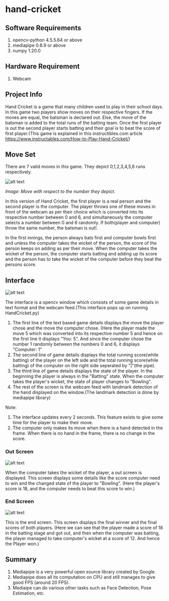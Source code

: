 # hand-cricket

## **Software Requirements**
1) opencv-python 4.5.5.64 or above
2) mediapipe 0.8.9 or above
3) numpy 1.20.0

## **Hardware Requirement**
1) Webcam

## **Project Info**

Hand Cricket is a game that many children used to play in their school days. In this game two players show moves on their respective fingers. If the moves are equal, the batsman is declared out. Else, the move of the batsman is added to the total runs of the batting team. Once the first player is out the second player starts batting and their goal is to beat the score of first player.(This game is explained in this instructibles.com article https://www.instructables.com/How-to-Play-Hand-Cricket/)

## **Move Set**
There are 7 valid moves in this game. They depict 0,1,2,3,4,5,6 runs respectively.

![alt text](https://github.com/wasdac9/hand-cricket/blob/main/move_set.png?raw=true)

*Image: Move with respect to the number they depict.*

In this version of Hand Cricket, the first player is a real person and the second player is the computer. The player throws one of these moves in front of the webcam as per their choice which is converted into its respective number between 0 and 6, and simultaneously the computer selects a number between 0 and 6 randomly. If both(player and computer) throw the same number, the batsman is out!.

In the first innings, the person always bats first and computer bowls first and unless the computer takes the wicket of the person, the score of the person keeps on adding as per their move. When the computer takes the wicket of the person, the computer starts batting and adding up its score and the person has to take the wicket of the computer before they beat the persons score.

## **Interface**

![alt text](https://github.com/wasdac9/hand-cricket/blob/main/complete_screen.PNG?raw=true)

The interface is a opencv window which consists of some game details in text format and the webcam feed.(This interface pops up on running HandCricket.py)

1) The first line of the text based game details displays the move the player chose and the move the computer chose.
(Here the player made the move 5 which was converted into its respective number 5 and hence on the first line it displays "You: 5". And since the computer chose the number 1 randomly between the numbers 0 and 6, it displays "Computer: 1"
2) The second line of game details displays the total running score(while batting) of the player on the left side and the total running score(while batting) of the computer on the right side seperated by "|"(the pipe).
3) The third line of game details displays the state of the player. In the beginning the player is always in the "Batting" state. When the computer takes the player's wicket, the state of player changes to "Bowling".
4) The rest of the screen is the webcam feed with landmark detection of the hand displayed on the window.(The landmark detection is done by mediapipe library)

Note: 
1) The interface updates every 2 seconds. This feature exists to give some time for the player to make their move.
2) The computer only makes its move when there is a hand detected in the frame. When there is no hand in the frame, there is no change in the score.

### **Out Screen**

![alt text](https://github.com/wasdac9/hand-cricket/blob/main/out_screen.PNG?raw=true)

When the computer takes the wicket of the player, a out screen is displayed. This screen displays some details like the score computer need to win and the changed state of the player to "Bowling". (Here the player's score is 18, and the computer needs to beat this score to win.)

### **End Screen**

![alt text](https://github.com/wasdac9/hand-cricket/blob/main/end_screen.PNG?raw=true)

This is the end screen. This screen displays the final winner and the final scores of both players. (Here we can see that the player made a score of 18 in the batting stage and got out, and then when the computer was batting, the  player managed to take computer's wicket at a score of 12. And hence the Player won.)


## **Summary**
1) Mediapipe is a very powerful open source library created by Google. 
2) Mediapipe does all its computation on CPU and still manages to give good FPS (around 20 FPS).
3) Mediaipe can do various other tasks such as Face Detection, Pose Estimation, etc.

